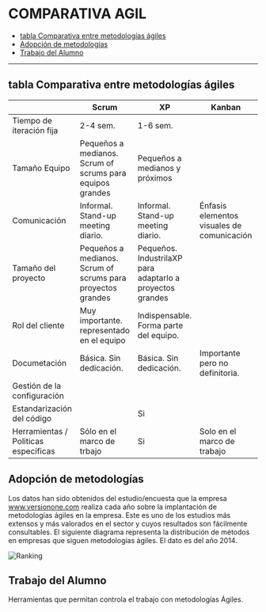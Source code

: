# COMPARATIVA AGIL

- [tabla Comparativa entre metodologías ágiles](#tabla-comparativa-entre-metodologías-ágiles)
- [Adopción de metodologías](#adopción-de-metodologías)
- [Trabajo del Alumno](#trabajo-del-alumno)
 
---


## tabla Comparativa entre metodologías ágiles

|                                      | Scrum                                                       | XP                                                        | Kanban                                     | Lean                                   |
|--------------------------------------|-------------------------------------------------------------|-----------------------------------------------------------|--------------------------------------------|----------------------------------------|
| Tiempo de iteración fija             | 2-4 sem.                                                    | 1-6 sem.                                                  |                                            |                                        |
| Tamaño Equipo                        | Pequeños a medianos. Scrum of scrums para equipos grandes   | Pequeños a medianos y próximos                            |                                            |                                        |
| Comunicación                         | Informal. Stand-up meeting diario.                          | Informal. Stand-up meeting diario.                        | Énfasis elementos visuales de comunicación | Formal.En algunos casos vía documentos |
| Tamaño del proyecto                  | Pequeños a medianos. Scrum of scrums para proyectos grandes | Pequeños. IndustrilaXP para adaptarlo a proyectos grandes |                                            |                                        |
| Rol del cliente                      | Muy importante. representado en el equipo                   | Indispensable. Forma parte del equipo.                    |                                            |                                        |
| Documetación                         | Básica. Sin dedicación.                                     | Básica. Sin dedicación.                                   | Importante pero no definitoria.            | Básica                                 |
| Gestión de la configuración          |                                                             |                                                           |                                            |                                        |
| Estandarización del código           |                                                             | Si                                                        |                                            |                                        |
| Herramientas / Politicas específicas | Sólo en el marco de trbajo                                  | Si                                                        | Solo en el marco de trabajo                | Sólo en el marco de trabajo            |


## Adopción de metodologías

Los datos han sido obtenidos del estudio/encuesta que la empresa www.versionone.com realiza cada año sobre la implantación de metodologías ágiles en la empresa. Este es uno de los estudios más extensos y más valorados en el sector y cuyos resultados son fácilmente consultables. El siguiente diagrama representa la distribución de métodos en empresas que siguen metodologías ágiles. El dato es del año 2014.

![Ranking](https://qph.fs.quoracdn.net/main-qimg-68f9574f07ca26aba5fbaf298c5aedec)

## Trabajo del Alumno

Herramientas que permitan controla el trabajo con metodologías Ágiles.
